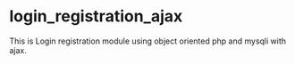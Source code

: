 # login_registration_ajax
This is Login registration module using object oriented php and mysqli with ajax.
